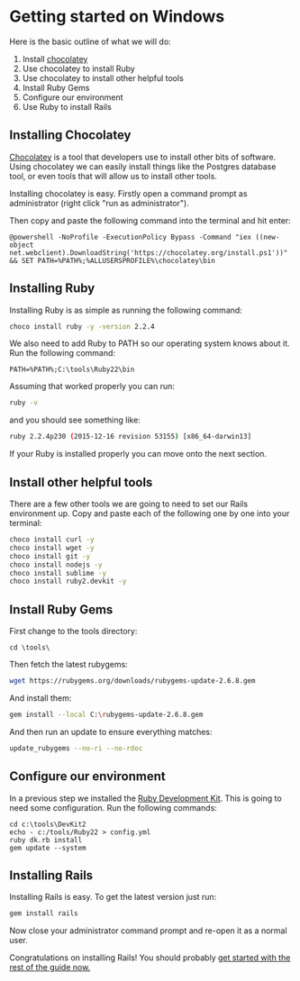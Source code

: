# Getting started on Windows

Here is the basic outline of what we will do:

1. Install [chocolatey](https://chocolatey.org/)
2. Use chocolatey to install Ruby
3. Use chocolatey to install other helpful tools
4. Install Ruby Gems
5. Configure our environment
6. Use Ruby to install Rails

## Installing Chocolatey

[Chocolatey](https://chocolatey.org/) is a tool that developers use to install other bits of software. Using chocolatey we can easily
install things like the Postgres database tool, or even tools that will allow us to install other tools.

Installing chocolatey is easy. Firstly open a command prompt as administrator (right click "run as administrator").

Then copy and paste the following command into the terminal and hit enter:

```
@powershell -NoProfile -ExecutionPolicy Bypass -Command "iex ((new-object net.webclient).DownloadString('https://chocolatey.org/install.ps1'))" && SET PATH=%PATH%;%ALLUSERSPROFILE%\chocolatey\bin
```

## Installing Ruby

Installing Ruby is as simple as running the following command:

```sh
choco install ruby -y -version 2.2.4
```

We also need to add Ruby to PATH so our operating system knows about it. Run the following command:

```
PATH=%PATH%;C:\tools\Ruby22\bin
```

Assuming that worked properly you can run:

```sh
ruby -v
```

and you should see something like:

```sh
ruby 2.2.4p230 (2015-12-16 revision 53155) [x86_64-darwin13]
```

If your Ruby is installed properly you can move onto the next section.

## Install other helpful tools

There are a few other tools we are going to need to set our Rails environment up. Copy and paste each of the following one by one into your terminal:

```sh
choco install curl -y
choco install wget -y
choco install git -y
choco install nodejs -y
choco install sublime -y
choco install ruby2.devkit -y
```

## Install Ruby Gems

First change to the tools directory:

```
cd \tools\
```

Then fetch the latest rubygems:

```sh
wget https://rubygems.org/downloads/rubygems-update-2.6.8.gem
```

And install them:

```sh
gem install --local C:\rubygems-update-2.6.8.gem
```

And then run an update to ensure everything matches:

```sh
update_rubygems --no-ri --no-rdoc
```

## Configure our environment

In a previous step we installed the [Ruby Development Kit](http://rubyinstaller.org/add-ons/devkit/). This is going to need some configuration. Run the following commands:

```
cd c:\tools\DevKit2
echo - c:/tools/Ruby22 > config.yml
ruby dk.rb install
gem update --system
```

## Installing Rails

Installing Rails is easy. To get the latest version just run:

```sh
gem install rails
```

Now close your administrator command prompt and re-open it as a normal user.

Congratulations on installing Rails! You should probably [get started with the rest of the guide now.](/guides/installfest/getting_started)
